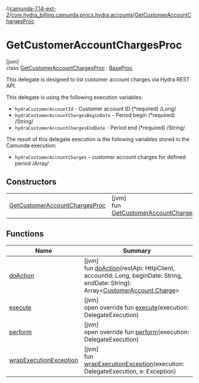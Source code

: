 //[camunda-7.14-ext-2](../../../index.md)/[com.hydra_billing.camunda.procs.hydra.accounts](../index.md)/[GetCustomerAccountChargesProc](index.md)

# GetCustomerAccountChargesProc

[jvm]\
class [GetCustomerAccountChargesProc](index.md) : [BaseProc](../../com.hydra_billing.camunda.procs/-base-proc/index.md)

This delegate is designed to list customer account charges via Hydra REST API.

This delegate is using the following execution variables:

<ul><li><code>hydraCustomerAccountId</code> - Customer account ID (*required) /Long/</li><li><code>hydraCustomerAccountChargesBeginDate</code> - Period begin (*required) /String/</li><li><code>hydraCustomerAccountChargesEndDate</code> - Period end (*required) /String/</li></ul>

The result of this delegate execution is the following variables stored in the Camunda execution:

<ul><li><code>hydraCustomerAccountCharges</code> - customer account charges for defined period /Array<CustomerAccount.Charge>/</li></ul>

## Constructors

| | |
|---|---|
| [GetCustomerAccountChargesProc](-get-customer-account-charges-proc.md) | [jvm]<br>fun [GetCustomerAccountChargesProc](-get-customer-account-charges-proc.md)() |

## Functions

| Name | Summary |
|---|---|
| [doAction](do-action.md) | [jvm]<br>fun [doAction](do-action.md)(restApi: HttpClient, accountId: Long, beginDate: String, endDate: String): Array<[CustomerAccount.Charge](../../com.hydra_billing.camunda.api.hydra.rest.v2.subjects.customers/-customer-account/-charge/index.md)> |
| [execute](../../com.hydra_billing.camunda.procs/-base-proc/execute.md) | [jvm]<br>open override fun [execute](../../com.hydra_billing.camunda.procs/-base-proc/execute.md)(execution: DelegateExecution) |
| [perform](perform.md) | [jvm]<br>open override fun [perform](perform.md)(execution: DelegateExecution) |
| [wrapExecutionException](../../com.hydra_billing.camunda.procs/-base-proc/wrap-execution-exception.md) | [jvm]<br>fun [wrapExecutionException](../../com.hydra_billing.camunda.procs/-base-proc/wrap-execution-exception.md)(execution: DelegateExecution, e: Exception) |
